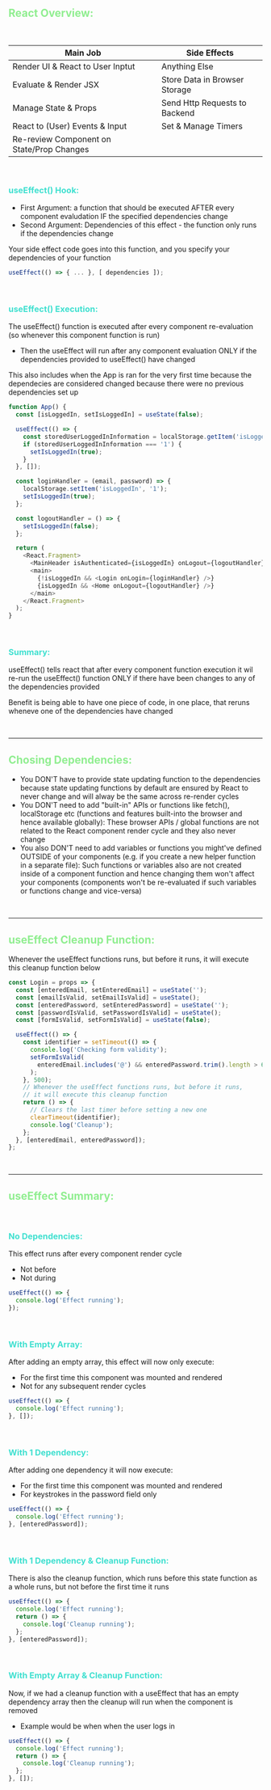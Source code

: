 ## <span style="color:lightgreen">React Overview:</span>

<br>

| Main Job                                  | Side Effects                  |
| ----------------------------------------- | ----------------------------- |
| Render UI & React to User Inptut          | Anything Else                 |
| Evaluate & Render JSX                     | Store Data in Browser Storage |
| Manage State & Props                      | Send Http Requests to Backend |
| React to (User) Events & Input            | Set & Manage Timers           |
| Re-review Component on State/Prop Changes |                               |

<br>

### <span style="color:turquoise">useEffect() Hook:</span>

- First Argument: a function that should be executed AFTER every component evaludation IF the specified dependencies change
- Second Argument: Dependencies of this effect - the function only runs if the dependencies change

Your side effect code goes into this function, and you specify your dependencies of your function

```javascript
useEffect(() => { ... }, [ dependencies ]);
```

<br>

### <span style="color:turquoise">useEffect() Execution:</span>

The useEffect() function is executed after every component re-evaluation (so whenever this component function is run)

- Then the useEffect will run after any component evaluation ONLY if the dependencies provided to useEffect() have changed

This also includes when the App is ran for the very first time because the dependecies are considered changed because there were no previous dependencies set up

```javascript
function App() {
  const [isLoggedIn, setIsLoggedIn] = useState(false);

  useEffect(() => {
    const storedUserLoggedInInformation = localStorage.getItem('isLoggedIn');
    if (storedUserLoggedInInformation === '1') {
      setIsLoggedIn(true);
    }
  }, []);

  const loginHandler = (email, password) => {
    localStorage.setItem('isLoggedIn', '1');
    setIsLoggedIn(true);
  };

  const logoutHandler = () => {
    setIsLoggedIn(false);
  };

  return (
    <React.Fragment>
      <MainHeader isAuthenticated={isLoggedIn} onLogout={logoutHandler} />
      <main>
        {!isLoggedIn && <Login onLogin={loginHandler} />}
        {isLoggedIn && <Home onLogout={logoutHandler} />}
      </main>
    </React.Fragment>
  );
}
```

<br>

### <span style="color:turquoise">Summary:</span>

useEffect() tells react that after every component function execution it wil re-run the useEffect() function ONLY if there have been changes to any of the dependencies provided

Benefit is being able to have one piece of code, in one place, that reruns wheneve one of the dependencies have changed

<br>

---

## <span style="color:lightgreen">Chosing Dependencies:</span>

- You DON'T have to provide state updating function to the dependencies because state updating functions by default are ensured by React to never change and will alway be the same across re-render cycles
- You DON'T need to add "built-in" APIs or functions like fetch(), localStorage etc (functions and features built-into the browser and hence available globally): These browser APIs / global functions are not related to the React component render cycle and they also never change
- You also DON'T need to add variables or functions you might've defined OUTSIDE of your components (e.g. if you create a new helper function in a separate file): Such functions or variables also are not created inside of a component function and hence changing them won't affect your components (components won't be re-evaluated if such variables or functions change and vice-versa)

<br>

---

## <span style="color:lightgreen">useEffect Cleanup Function:</span>

<p></p>

Whenever the useEffect functions runs, but before it runs, it will execute this cleanup function below

```javascript
const Login = props => {
  const [enteredEmail, setEnteredEmail] = useState('');
  const [emailIsValid, setEmailIsValid] = useState();
  const [enteredPassword, setEnteredPassword] = useState('');
  const [passwordIsValid, setPasswordIsValid] = useState();
  const [formIsValid, setFormIsValid] = useState(false);

  useEffect(() => {
    const identifier = setTimeout(() => {
      console.log('Checking form validity');
      setFormIsValid(
        enteredEmail.includes('@') && enteredPassword.trim().length > 6
      );
    }, 500);
    // Whenever the useEffect functions runs, but before it runs,
    // it will execute this cleanup function
    return () => {
      // Clears the last timer before setting a new one
      clearTimeout(identifier);
      console.log('Cleanup');
    };
  }, [enteredEmail, enteredPassword]);
};
```

<br>

---

## <span style="color:lightgreen">useEffect Summary:</span>

<br>

### <span style="color:turquoise">No Dependencies:</span>

This effect runs after every component render cycle

- Not before
- Not during

```javascript
useEffect(() => {
  console.log('Effect running');
});
```

<br>

### <span style="color:turquoise">With Empty Array:</span>

After adding an empty array, this effect will now only execute:

- For the first time this component was mounted and rendered
- Not for any subsequent render cycles

```javascript
useEffect(() => {
  console.log('Effect running');
}, []);
```

<br>

### <span style="color:turquoise">With 1 Dependency:</span>

After adding one dependency it will now execute:

- For the first time this component was mounted and rendered
- For keystrokes in the password field only

```javascript
useEffect(() => {
  console.log('Effect running');
}, [enteredPassword]);
```

<br>

### <span style="color:turquoise">With 1 Dependency & Cleanup Function:</span>

There is also the cleanup function, which runs before this state function as a whole runs, but not before the first time it runs

```javascript
useEffect(() => {
  console.log('Effect running');
  return () => {
    console.log('Cleanup running');
  };
}, [enteredPassword]);
```

<br>

### <span style="color:turquoise">With Empty Array & Cleanup Function:</span>

Now, if we had a cleanup function with a useEffect that has an empty dependency array then the cleanup will run when the component is removed

- Example would be when when the user logs in

```javascript
useEffect(() => {
  console.log('Effect running');
  return () => {
    console.log('Cleanup running');
  };
}, []);
```
